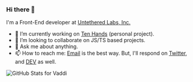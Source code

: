 ### Hi there 👋

I'm a Front-End developer at [Untethered Labs, Inc.](https://gkaccess.com)

- 🔭 I’m currently working on [Ten Hands](https://github.com/saisandeepvaddi/ten-hands) (personal project).
- 👯 I’m looking to collaborate on JS/TS based projects.
- 💬 Ask me about anything.
- 📫 How to reach me: [Email](mailto://saisandeepvaddi@gmail.com) is the best way. But, I'll respond on [Twitter](https://twitter.com/saisandeepvaddi), and [DEV](https://dev.to/saisandeepvaddi) as well.

![GitHub Stats for Vaddi](https://github-readme-stats.vercel.app/api?username=saisandeepvaddi&show_icons=true)

<!--
**saisandeepvaddi/saisandeepvaddi** is a ✨ _special_ ✨ repository because its `README.md` (this file) appears on your GitHub profile.

Here are some ideas to get you started:

- 🔭 I’m currently working on ...
- 🌱 I’m currently learning ...
- 👯 I’m looking to collaborate on ...
- 🤔 I’m looking for help with ...
- 💬 Ask me about ...
- 📫 How to reach me: ...
- 😄 Pronouns: ...
- ⚡ Fun fact: ...
-->
